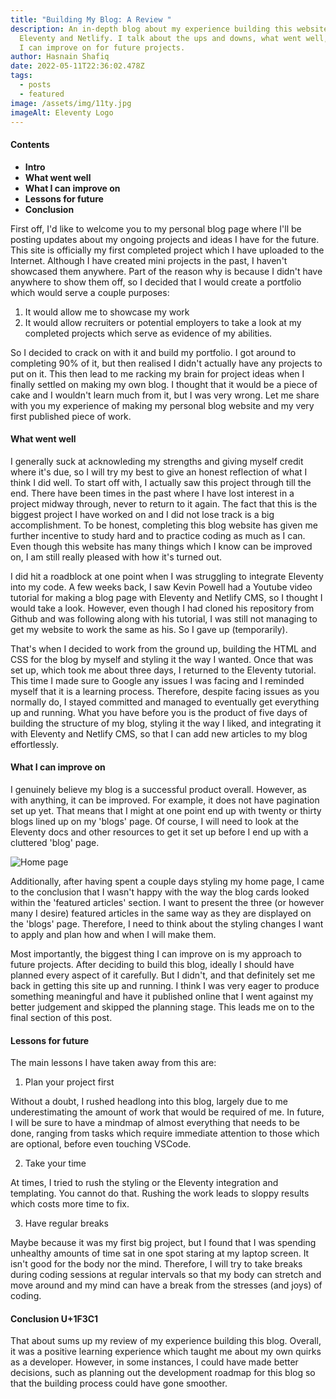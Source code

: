 ```yaml
---
title: "Building My Blog: A Review "
description: An in-depth blog about my experience building this website using
  Eleventy and Netlify. I talk about the ups and downs, what went well, and what
  I can improve on for future projects.
author: Hasnain Shafiq
date: 2022-05-11T22:36:02.478Z
tags:
  - posts
  - featured
image: /assets/img/11ty.jpg
imageAlt: Eleventy Logo
---
```

#### **Contents**

* **Intro**
* **What went well**
* **What I can improve on**
* **Lessons for future**
* **Conclusion**

First off, I'd like to welcome you to my personal blog page where I'll be posting updates about my ongoing projects and ideas I have for the future. This site is officially my first completed project which I have uploaded to the Internet. Although I have created mini projects in the past, I haven't showcased them anywhere. Part of the reason why is because I didn't have anywhere to show them off, so I decided that I would create a portfolio which would serve a couple purposes:

1. It would allow me to showcase my work
2. It would allow recruiters or potential employers to take a look at my completed projects which serve as evidence of my abilities.

So I decided to crack on with it and build my portfolio. I got around to completing 90% of it, but then realised I didn't actually have any projects to put on it. This then lead to me racking my brain for project ideas when I finally settled on making my own blog. I thought that it would be a piece of cake and I wouldn't learn much from it, but I was very wrong. Let me share with you my experience of making my personal blog website and my very first published piece of work.

#### **What went well** 

I generally suck at acknowleding my strengths and giving myself credit where it's due, so I will try my best to give an honest reflection of what I think I did well. To start off with, I actually saw this project through till the end. There have been times in the past where I have lost interest in a project midway through, never to return to it again. The fact that this is the biggest project I have worked on and I did not lose track is a big accomplishment. To be honest, completing this blog website has given me further incentive to study hard and to practice coding as much as I can. Even though this website has many things which I know can be improved on, I am still really pleased with how it's turned out. 

I did hit a roadblock at one point when I was struggling to integrate Eleventy into my code. A few weeks back, I saw Kevin Powell had a Youtube video tutorial for making a blog page with Eleventy and Netlify CMS, so I thought I would take a look. However, even though I had cloned his repository from Github and was following along with his tutorial, I was still not managing to get my website to work the same as his. So I gave up (temporarily). 

That's when I decided to work from the ground up, building the HTML and CSS for the blog by myself and styling it the way I wanted. Once that was set up, which took me about three days, I returned to the Eleventy tutorial. This time I made sure to Google any issues I was facing and I reminded myself that it is a learning process. Therefore, despite facing issues as you normally do, I stayed committed and managed to eventually get everything up and running. What you have before you is the product of five days of building the structure of my blog, styling it the way I liked, and integrating it with Eleventy and Netlify CMS, so that I can add new articles to my blog effortlessly.

#### **What I can improve on** 

I genuinely believe my blog is a successful product overall. However, as with anything, it can be improved. For example, it does not have pagination set up yet. That means that I might at one point end up with twenty or thirty blogs lined up on my 'blogs' page. Of course, I will need to look at the Eleventy docs and other resources to get it set up before I end up with a cluttered 'blog' page. 

![Home page ](/assets/img/screencapture-localhost-8080-2022-05-12-03_37_03.png "Home Page. Two of the blog cards in the 'featured articles' section are made to look unavailable.")

Additionally, after having spent a couple days styling my home page, I came to the conclusion that I wasn't happy with the way the blog cards looked within the 'featured articles' section. I want to present the three (or however many I desire) featured articles in the same way as they are displayed on the 'blogs' page. Therefore, I need to think about the styling changes I want to apply and plan how and when I will make them. 

Most importantly, the biggest thing I can improve on is my approach to future projects. After deciding to build this blog, ideally I should have planned every aspect of it carefully. But I didn't, and that definitely set me back in getting this site up and running. I think I was very eager to produce something meaningful and have it published online that I went against my better judgement and skipped the planning stage. This leads me on to the final section of this post.

#### **Lessons for future** 

The main lessons I have taken away from this are:

1. Plan your project first

Without a doubt, I rushed headlong into this blog, largely due to me underestimating the amount of work that would be required of me. In future, I will be sure to have a mindmap of almost everything that needs to be done, ranging from tasks which require immediate attention to those which are optional, before even touching VSCode.   

   2. Take your time

At times, I tried to rush the styling or the Eleventy integration and templating. You cannot do that. Rushing the work leads to sloppy results which costs more time to fix. 

   3. Have regular breaks

Maybe because it was my first big project, but I found that I was spending unhealthy amounts of time sat in one spot staring at my laptop screen. It isn't good for the body nor the mind. Therefore, I will try to take breaks during coding sessions at regular intervals so that my body can stretch and move around and my mind can have a break from the stresses (and joys) of coding.

#### **Conclusion U+1F3C1**

That about sums up my review of my experience building this blog. Overall, it was a positive learning experience which taught me about my own quirks as a developer. However, in some instances, I could have made better decisions, such as planning out the development roadmap for this blog so that the building process could have gone smoother.